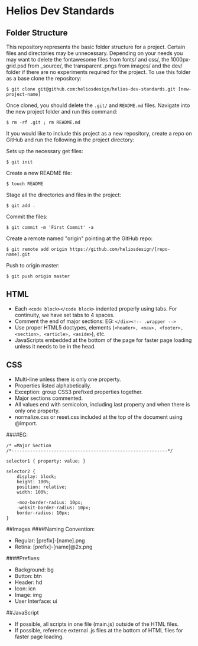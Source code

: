 # Helios Dev Standards



## Folder Structure
This repository represents the basic folder structure for a project. Certain files and directories may be unnecessary.
Depending on your needs you may want to delete the fontawesome files from fonts/ and css/, the 1000px-grid.psd from
_source/, the transparent .pngs from images/ and the dev/ folder if there are no experiments required for the project.
To use this folder as a base clone the repository:

	$ git clone git@github.com:heliosdesign/helios-dev-standards.git [new-project-name]

Once cloned, you should delete the `.git/` and `README.md` files. Navigate into the new project folder and run this command:

	$ rm -rf .git ; rm README.md

It you would like to include this project as a new repository, create a repo on GitHub and run the following in
the project directory:

Sets up the necessary get files:

	$ git init


Create a new README file:

	$ touch README


Stage all the directories and files in the project:

	$ git add .


Commit the files:

	$ git commit -m 'First Commit' -a


Create a remote named "origin" pointing at the GitHub repo:

	$ git remote add origin https://github.com/heliosdesign/[repo-name].git


Push to origin master:

	$ git push origin master




## HTML
* Each `<code block></code block>` indented properly using tabs. For continuity, we have set tabs to 4 spaces.
* Comment the end of major sections: EG: `</div><!-- .wrapper -->`
* Use proper HTML5 doctypes, elements (`<header>, <nav>, <footer>, <section>, <article>, <aside>`), etc.
* JavaScripts embedded at the bottom of the page for faster page loading unless it needs to be in the head.

## CSS
* Multi-line unless there is only one property.
* Properties listed alphabetically.
* Exception: group CSS3 prefixed properties together.
* Major sections commented.
* All values end with semicolon, including last property and when there is only one property.
* normalize.css or reset.css included at the top of the document using @import.

####EG:

	/* =Major Section
	/*-----------------------------------------------------------*/

	selector1 { property: value; }

	selector2 {
	    display: block;
	    height: 100%;
	    position: relative;
	    width: 100%;
	
	    -moz-border-radius: 10px;
	    -webkit-border-radius: 10px;
	    border-radius: 10px;
	}
	

##Images
####Naming Convention:
*	Regular: [prefix]-[name].png
*	Retina: [prefix]-[name]@2x.png

####Prefixes:
*	Background: bg
*	Button: btn
*	Header: hd
*	Icon: icn
*	Image: img
*	User Interface: ui

##JavaScript
*	If possible, all scripts in one file (main.js) outside of the HTML files.
*	If possible, reference external .js files at the bottom of HTML files for faster page loading.